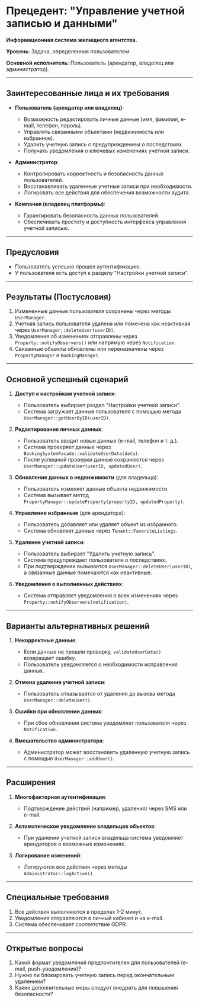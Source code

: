 
# Прецедент: "Управление учетной записью и данными"

**Информационная система жилищного агентства.**

**Уровень**: Задача, определенная пользователем.

**Основной исполнитель**: Пользователь (арендатор, владелец или администратор).

---

## Заинтересованные лица и их требования

- **Пользователь (арендатор или владелец)**:
  - Возможность редактировать личные данные (имя, фамилия, e-mail, телефон, пароль).
  - Управлять связанными объектами (недвижимость или избранное).
  - Удалить учетную запись с предупреждением о последствиях.
  - Получать уведомления о ключевых изменениях учетной записи.

- **Администратор**:
  - Контролировать корректность и безопасность данных пользователей.
  - Восстанавливать удаленные учетные записи при необходимости.
  - Логировать все действия для обеспечения возможности аудита.

- **Компания (владелец платформы)**:
  - Гарантировать безопасность данных пользователей.
  - Обеспечивать простоту и доступность интерфейса управления учетной записью.

---

## Предусловия

- Пользователь успешно прошел аутентификацию.
- У пользователя есть доступ к разделу "Настройки учетной записи".

---

## Результаты (Постусловия)

1. Измененные данные пользователя сохранены через методы `UserManager`.
2. Учетная запись пользователя удалена или помечена как неактивная через `UserManager::deleteUser(userID)`.
3. Уведомления об изменениях отправлены через `Property::notifyObservers()` или напрямую через `Notification`.
4. Связанные объекты обновлены или переназначены через `PropertyManager` и `BookingManager`.

---

## Основной успешный сценарий

1. **Доступ к настройкам учетной записи**:
    - Пользователь выбирает раздел "Настройки учетной записи".
    - Система загружает данные пользователя с помощью метода `UserManager::getUserByID(userID)`.

2. **Редактирование личных данных**:
    - Пользователь вводит новые данные (e-mail, телефон и т. д.).
    - Система проверяет данные через `BookingSystemFacade::validateUserData(data)`.
    - После успешной проверки данные сохраняются через `UserManager::updateUser(userID, updatedUser)`.

3. **Обновление данных о недвижимости** (для владельца):
    - Пользователь изменяет данные объекта недвижимости.
    - Система вызывает метод `PropertyManager::updateProperty(propertyID, updatedProperty)`.

4. **Управление избранным** (для арендатора):
    - Пользователь добавляет или удаляет объект из избранного.
    - Система обновляет данные через `Tenant::FavoriteListings`.

5. **Удаление учетной записи**:
    - Пользователь выбирает "Удалить учетную запись".
    - Система предупреждает пользователя о последствиях.
    - При подтверждении вызывается `UserManager::deleteUser(userID)`, а связанные данные помечаются как неактивные.

6. **Уведомления о выполненных действиях**:
    - Система отправляет уведомления о всех изменениях через `Property::notifyObservers(notification)`.

---

## Варианты альтернативных решений

1. **Некорректные данные**:
    - Если данные не прошли проверку, `validateUserData()` возвращает ошибку.
    - Пользователь уведомляется о необходимости исправления данных.

2. **Отмена удаления учетной записи**:
    - Пользователь отказывается от удаления до вызова метода `UserManager::deleteUser()`.

3. **Ошибки при обновлении данных**:
    - При сбое обновления система уведомляет пользователя через `Notification`.

4. **Вмешательство администратора**:
    - Администратор может восстановить удаленную учетную запись с помощью `UserManager::addUser()`.

---

## Расширения

1. **Многофакторная аутентификация**:
    - Подтверждение действий (например, удаления) через SMS или e-mail.

2. **Автоматическое уведомление владельцев объектов**:
    - При удалении учетной записи владельца система уведомляет арендаторов о возможных изменениях.

3. **Логирование изменений**:
    - Логируются все действия через методы `Administrator::logAction()`.

---

## Специальные требования

1. Все действия выполняются в пределах 1-2 минут.
2. Уведомления отправляются в личный кабинет и на e-mail.
3. Система обеспечивает соответствие GDPR.

---

## Открытые вопросы

1. Какой формат уведомлений предпочтителен для пользователей (e-mail, push-уведомления)?
2. Нужно ли блокировать учетную запись перед окончательным удалением?
3. Какие дополнительные меры следует внедрить для повышения безопасности?
